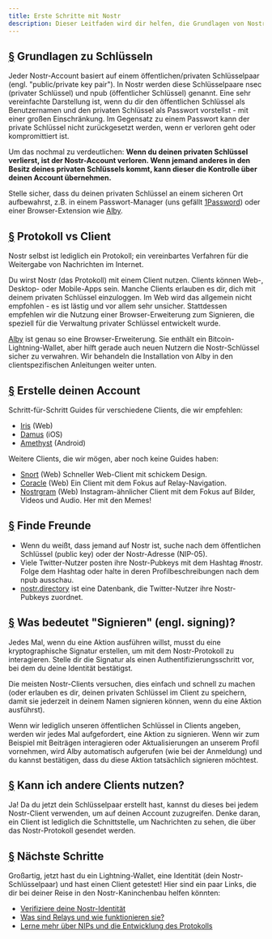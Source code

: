 ```yaml
---
title: Erste Schritte mit Nostr
description: Dieser Leitfaden wird dir helfen, die Grundlagen von Nostr zu verstehen, ein neues Konto einzurichten und Nostr zu verwenden. Wir zeigen dir, wie du eine neue Lightning-Wallet erstellst, ein Konto einrichtest und dich sicher bei einem Client anmeldest.
---
```


## [§](#understanding-keys) Grundlagen zu Schlüsseln

Jeder Nostr-Account basiert auf einem öffentlichen/privaten Schlüsselpaar (engl. "public/private key pair"). In Nostr werden diese Schlüsselpaare nsec (privater Schlüssel) und npub (öffentlicher Schlüssel) genannt. Eine sehr vereinfachte Darstellung ist, wenn du dir den öffentlichen Schlüssel als Benutzernamen und den privaten Schlüssel als Passwort vorstellst - mit einer großen Einschränkung. Im Gegensatz zu einem Passwort kann der private Schlüssel nicht zurückgesetzt werden, wenn er verloren geht oder kompromittiert ist.

Um das nochmal zu verdeutlichen: **Wenn du deinen privaten Schlüssel verlierst, ist der Nostr-Account verloren. Wenn jemand anderes in den Besitz deines privaten Schlüssels kommt, kann dieser die Kontrolle über deinen Account übernehmen.**

Stelle sicher, dass du deinen privaten Schlüssel an einem sicheren Ort aufbewahrst, z.B. in einem Passwort-Manager (uns gefällt [1Password](https://1password.com/)) oder einer Browser-Extension wie [Alby](https://getalby.com/#alby-extension).

## [§](#protocol-vs-client) Protokoll vs Client

Nostr selbst ist lediglich ein Protokoll; ein vereinbartes Verfahren für die Weitergabe von Nachrichten im Internet.

Du wirst Nostr (das Protokoll) mit einem Client nutzen. Clients können Web-, Desktop- oder Mobile-Apps sein. Manche Clients erlauben es dir, dich mit deinem privaten Schlüssel einzuloggen. Im Web wird das allgemein nicht empfohlen - es ist lästig und vor allem sehr unsicher. Stattdessen empfehlen wir die Nutzung einer Browser-Erweiterung zum Signieren, die speziell für die Verwaltung privater Schlüssel entwickelt wurde.

[Alby](https://chrome.google.com/webstore/detail/alby-bitcoin-lightning-wa/iokeahhehimjnekafflcihljlcjccdbe) ist genau so eine Browser-Erweiterung. Sie enthält ein Bitcoin-Lightning-Wallet, aber hilft gerade auch neuen Nutzern die Nostr-Schlüssel sicher zu verwahren. Wir behandeln die Installation von Alby in den clientspezifischen Anleitungen weiter unten.

## [§](#create-your-account) Erstelle deinen Account

Schritt-für-Schritt Guides für verschiedene Clients, die wir empfehlen:

-   [Iris](/de/guides/iris) (Web)
-   [Damus](/de/guides/damus) (iOS)
-   [Amethyst](/de/guides/amethyst) (Android)

Weitere Clients, die wir mögen, aber noch keine Guides haben:

-   [Snort](https://snort.social/) (Web) Schneller Web-Client mit schickem Design.
-   [Coracle](https://coracle.social/) (Web) Ein Client mit dem Fokus auf Relay-Navigation.
-   [Nostrgram](https://nostrgram.co) (Web) Instagram-ähnlicher Client mit dem Fokus auf Bilder, Videos und Audio. Her mit den Memes!

## [§](#find-friends) Finde Freunde

-   Wenn du weißt, dass jemand auf Nostr ist, suche nach dem öffentlichen Schlüssel (public key) oder der Nostr-Adresse (NIP-05).
-   Viele Twitter-Nutzer posten ihre Nostr-Pubkeys mit dem Hashtag #nostr. Folge dem Hashtag oder halte in deren Profilbeschreibungen nach dem npub ausschau.
-   [nostr.directory](https://nostr.directory) ist eine Datenbank, die Twitter-Nutzer ihre Nostr-Pubkeys zuordnet.

## [§](#whats-signing) Was bedeutet "Signieren" (engl. signing)?

Jedes Mal, wenn du eine Aktion ausführen willst, musst du eine kryptographische Signatur erstellen, um mit dem Nostr-Protokoll zu interagieren. Stelle dir die Signatur als einen Authentifizierungsschritt vor, bei dem du deine Identität bestätigst.

Die meisten Nostr-Clients versuchen, dies einfach und schnell zu machen (oder erlauben es dir, deinen privaten Schlüssel im Client zu speichern, damit sie jederzeit in deinem Namen signieren können, wenn du eine Aktion ausführst).

Wenn wir lediglich unseren öffentlichen Schlüssel in Clients angeben, werden wir jedes Mal aufgefordert, eine Aktion zu signieren. Wenn wir zum Beispiel mit Beiträgen interagieren oder Aktualisierungen an unserem Profil vornehmen, wird Alby automatisch aufgerufen (wie bei der Anmeldung) und du kannst bestätigen, dass du diese Aktion tatsächlich signieren möchtest.

## [§](#can-i-use-other-clients) Kann ich andere Clients nutzen?

Ja! Da du jetzt dein Schlüsselpaar erstellt hast, kannst du dieses bei jedem Nostr-Client verwenden, um auf deinen Account zuzugreifen. Denke daran, ein Client ist lediglich die Schnittstelle, um Nachrichten zu sehen, die über das Nostr-Protokoll gesendet werden.

## [§](#next-steps) Nächste Schritte

Großartig, jetzt hast du ein Lightning-Wallet, eine Identität (dein Nostr-Schlüsselpaar) und hast einen Client getestet! Hier sind ein paar Links, die dir bei deiner Reise in den Nostr-Kaninchenbau helfen könnten:

-   [Verifiziere deine Nostr-Identität](/de/guides/get-verified)
-   [Was sind Relays und wie funktionieren sie?](/de/relays)
-   [Lerne mehr über NIPs und die Entwicklung des Protokolls](/de/the-protocol)

